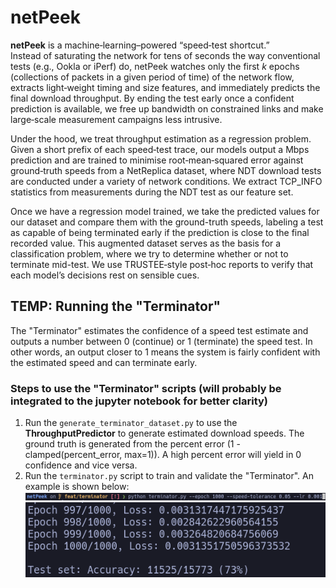 # netPeek

**netPeek** is a machine‑learning–powered “speed‑test shortcut.”  
Instead of saturating the network for tens of seconds the way conventional tests (e.g., Ookla or iPerf) do, netPeek watches only the first *k* epochs (collections of packets in a given period of time) of the network flow, extracts light‑weight timing and size features, and immediately predicts the final download throughput. By ending the test early once a confident prediction is available, we free up bandwidth on constrained links and make large‑scale measurement campaigns less intrusive.

Under the hood, we treat throughput estimation as a regression problem. Given a short prefix of each speed‑test trace, our models output a Mbps prediction and are trained to minimise root‑mean‑squared error against ground‑truth speeds from a NetReplica dataset, where NDT download tests are conducted under a variety of network conditions. We extract TCP_INFO statistics from measurements during the NDT test as our feature set.

Once we have a regression model trained, we take the predicted values for our dataset and compare them with the ground-truth speeds, labeling a test as capable of being terminated early if the prediction is close to the final recorded value. This augmented dataset serves as the basis for a classification problem, where we try to determine whether or not to terminate mid-test. We use TRUSTEE‑style post‑hoc reports to verify that each model’s decisions rest on sensible cues.


## TEMP: Running the "Terminator"
The "Terminator" estimates the confidence of a speed test estimate and outputs a number between 0 (continue) or 1 (terminate) the speed test. In other words, an output closer to 1 means the system is fairly confident with the estimated speed and can terminate early.

### Steps to use the "Terminator" scripts (will probably be integrated to the jupyter notebook for better clarity)
1. Run the `generate_terminator_dataset.py` to use the **ThroughputPredictor** to generate estimated download speeds. The ground truth is generated from the percent error (1 - clamped(percent_error, max=1)). A high percent error will yield in 0 confidence and vice versa.
2. Run the `terminator.py` script to train and validate the "Terminator". An example is shown below:
![run-terminator-image](./images/run-terminator.png)
![terminator-result-image](./images/terminator-results.png)

